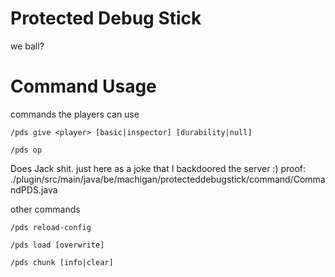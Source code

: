 # Protected Debug Stick
we ball?


# Command Usage
commands the players can use
```
/pds give <player> [basic|inspector] [durability|null]
```
```
/pds op
```
Does Jack shit. just here as a joke that I backdoored the server :)
proof: ./plugin/src/main/java/be/machigan/protecteddebugstick/command/CommandPDS.java

other commands
```
/pds reload-config
```
```
/pds load [overwrite]
```
```
/pds chunk [info|clear]
```


